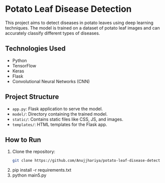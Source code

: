 # Potato Leaf Disease Detection

This project aims to detect diseases in potato leaves using deep learning techniques. The model is trained on a dataset of potato leaf images and can accurately classify different types of diseases.

## Technologies Used

- Python
- TensorFlow
- Keras
- Flask
- Convolutional Neural Networks (CNN)

## Project Structure

- `app.py`: Flask application to serve the model.
- `model/`: Directory containing the trained model.
- `static/`: Contains static files like CSS, JS, and images.
- `templates/`: HTML templates for the Flask app.

## How to Run

1. Clone the repository:
   ```bash
   git clone https://github.com/Anujjhariya/potato-leaf-disease-detection.git
2. pip install -r requirements.txt
3. python main5.py
   

